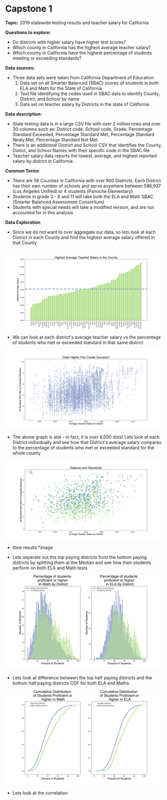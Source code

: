 # Capstone 1

**Topic:** 
2019 statewide testing results and teacher salary for California

**Questions to explore:** 
- Do districts with higher salary have higher test scores?
- Which county in California has the highest average teacher salary?
- Which county in California have the highest percentage of students meeting or exceeding standards?

**Data sources:** 
- Three data sets were taken from California Department of Education
    1. Data set on all Smarter Balanced (SBAC) scores of students in both ELA and Math for the State of California
    2. Text file identifying the codes used in SBAC data to identify County, District, and School by name
    3. Data set on teacher salary by Districts in the state of California

**Data description:** 
- State testing data is in a large CSV file with over 2 million rows and over 30 columns such as: District code, School code, Grade, Percentage Standard Exceeded, Percentage Standard Met, Percentage Standard Nealy Met, Percentage Standard Not Met
- There is an additional District and School CSV that identifies the County, Distict, and School Names with their specific code in the SBAC file
- Teacher salary data reports the lowest, average, and highest reported salary by district in California

**Common Terms**
- There are 58 Counties in California with over 900 Districts. Each District has their own number of schools and serve anywhere between 596,937 (Los Angeles Unified) to 4 students (Panoche Elementary)
- Students in grade 3 - 8 and 11 will take both the ELA and Math SBAC (Smarter Balanced Assessment Consortium)
- Students with special needs will take a modified version, and are not accounted for in this analysis

**Data Exploration**
- Since we do not want to over aggregate our data, so lets look at each District in each County and find the highest average salary offered in that County

![title](images/salary_bycounty.png)

- We can look at each district's average teacher salary vs the percentage of students who met or exceeded standard in that same district

![title](images/scatterpay_met.png)

- The above graph is alot - in fact, it is over 8,000 dots! Lets look at each District individually and see how that District's average salary compares to the percentage of students who met or exceeded standard for the whole county

![title](images/scatterpaybydistrict.png)

- ttest results
*image 

- Lets seperate out the top paying districts from the bottom paying districts by splitting them at the Median and see how their students perform on both ELA and Math tests

![title](images/histbytopbottom.png)

- Lets look at difference between the top half paying districts and the bottom half paying districts CDF for both ELA and Maths

![title](images/cdf.png)

- Lets look at the correlation

